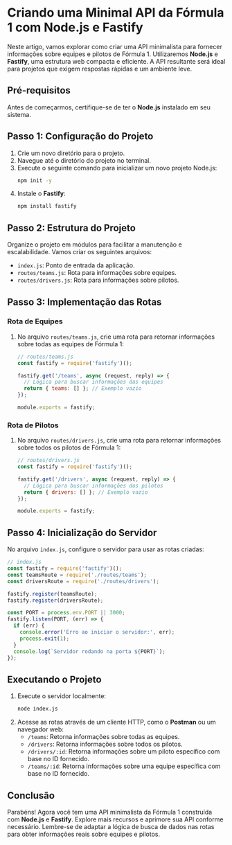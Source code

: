 # Criando uma Minimal API da Fórmula 1 com Node.js e Fastify

Neste artigo, vamos explorar como criar uma API minimalista para fornecer informações sobre equipes e pilotos de Fórmula 1. Utilizaremos **Node.js** e **Fastify**, uma estrutura web compacta e eficiente. A API resultante será ideal para projetos que exigem respostas rápidas e um ambiente leve.

## Pré-requisitos
Antes de começarmos, certifique-se de ter o **Node.js** instalado em seu sistema.

## Passo 1: Configuração do Projeto
1. Crie um novo diretório para o projeto.
2. Navegue até o diretório do projeto no terminal.
3. Execute o seguinte comando para inicializar um novo projeto Node.js:
   ```bash
   npm init -y
   ```
4. Instale o **Fastify**:
   ```bash
   npm install fastify
   ```

## Passo 2: Estrutura do Projeto
Organize o projeto em módulos para facilitar a manutenção e escalabilidade. Vamos criar os seguintes arquivos:

- `index.js`: Ponto de entrada da aplicação.
- `routes/teams.js`: Rota para informações sobre equipes.
- `routes/drivers.js`: Rota para informações sobre pilotos.

## Passo 3: Implementação das Rotas
### Rota de Equipes
1. No arquivo `routes/teams.js`, crie uma rota para retornar informações sobre todas as equipes de Fórmula 1:
   ```javascript
   // routes/teams.js
   const fastify = require('fastify')();

   fastify.get('/teams', async (request, reply) => {
     // Lógica para buscar informações das equipes
     return { teams: [] }; // Exemplo vazio
   });

   module.exports = fastify;
   ```

### Rota de Pilotos
1. No arquivo `routes/drivers.js`, crie uma rota para retornar informações sobre todos os pilotos de Fórmula 1:
   ```javascript
   // routes/drivers.js
   const fastify = require('fastify')();

   fastify.get('/drivers', async (request, reply) => {
     // Lógica para buscar informações dos pilotos
     return { drivers: [] }; // Exemplo vazio
   });

   module.exports = fastify;
   ```

## Passo 4: Inicialização do Servidor
No arquivo `index.js`, configure o servidor para usar as rotas criadas:
```javascript
// index.js
const fastify = require('fastify')();
const teamsRoute = require('./routes/teams');
const driversRoute = require('./routes/drivers');

fastify.register(teamsRoute);
fastify.register(driversRoute);

const PORT = process.env.PORT || 3000;
fastify.listen(PORT, (err) => {
  if (err) {
    console.error('Erro ao iniciar o servidor:', err);
    process.exit(1);
  }
  console.log(`Servidor rodando na porta ${PORT}`);
});
```

## Executando o Projeto
1. Execute o servidor localmente:
   ```bash
   node index.js
   ```
2. Acesse as rotas através de um cliente HTTP, como o **Postman** ou um navegador web:
   - `/teams`: Retorna informações sobre todas as equipes.
   - `/drivers`: Retorna informações sobre todos os pilotos.
   - `/drivers/:id`: Retorna informações sobre um piloto específico com base no ID fornecido.
   - `/teams/:id`: Retorna informações sobre uma equipe específica com base no ID fornecido.

## Conclusão
Parabéns! Agora você tem uma API minimalista da Fórmula 1 construída com **Node.js** e **Fastify**. Explore mais recursos e aprimore sua API conforme necessário. Lembre-se de adaptar a lógica de busca de dados nas rotas para obter informações reais sobre equipes e pilotos.
